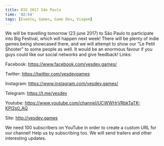 ```yaml
---
title: BIG 2017 São Paulo
time: '02:54'
tags: [Evento, Games, Game Dev, Viagem]
---
```


We will be travelling tomorrow (23 june 2017) to São Paulo to participate into Big Festival, which will happen next week!
There will be plenty of indie games being showcased there, and we will attempt to show our "Le Petit Shooter" to some people as well.
It would be an enormous favour if you guys could like our social networks and give feedback!
Links:

Facebook: <https://www.facebook.com/yesdev.games/>

Twitter: <https://twitter.com/yesdevgames>

Instagram: <https://www.instagram.com/yesdev.games/>

Telegram: <https://t.me/yesdev>

Youtube: <https://www.youtube.com/channel/UCWWHrVRbkTaTK-KPl2s0_AQ>

Site: <http://yesdev.games>

We need 100 subscribers on YouTube in order to create a custom URL for our channel! Help us by subscribing too. We will send trailers and other interesting updates.
